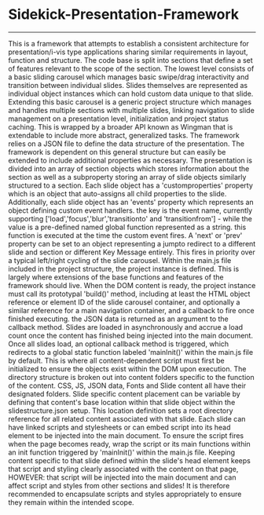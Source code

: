 # Sidekick-Presentation-Framework
---------------------------------
This is a framework that attempts to establish a consistent architecture for presentation/i-vis type applications sharing similar requirements in layout, function and structure. The code base is split into sections that define a set of features relevant to the scope of the section. The lowest level consists of a basic sliding carousel which manages basic swipe/drag interactivity and transition between individual slides. Slides themselves are represented as individual object instances which can hold custom data unique to that slide. Extending this basic carousel is a generic project structure which manages and handles multiple sections with multiple slides, linking navigation to slide management on a presentation level, initialization and project status caching. This is wrapped by a broader API known as Wingman that is extendable to include more abstract, generalized tasks.
The framework relies on a JSON file to define the data structure of the presentation. The framework is dependent on this general structure but can easily be extended to include additional properties as necessary. The presentation is divided into an array of section objects which stores information about the section as well as a subproperty storing an array of slide objects similarly structured to a section. Each slide object has a 'customproperties' property which is an object that auto-assigns all child properties to the slide. Additionally, each slide object has an 'events' property which represents an object defining custom event handlers. the key is the event name, currently supporting ['load','focus','blur','transitionto' and 'transitionfrom'] - while the value is a pre-defined named global function represented as a string. this function is executed at the time the custom event fires. A 'next' or 'prev' property can be set to an object representing a jumpto redirect to a different slide and section or different Key Message entirely. This fires in priority over a typical left/right cycling of the slide carousel.
Within the main.js file included in the project structure, the project instance is defined. This is largely where extensions of the base functions and features of the framework should live. When the DOM content is ready, the project instance must call its prototypal 'build()' method, including at least the HTML object reference or element ID of the slide carousel container, and optionally a similar reference for a main navigation container, and a callback to fire once finished executing. the JSON data is returned as an argument to the callback method. Slides are loaded in asynchronously and accrue a load count once the content has finished being injected into the main document. Once all slides load, an optional callback method is triggered, which redirects to a global static function labeled 'mainInit()' within the main.js file by default. This is where all content-dependent script must first be initialized to ensure the objects exist within the DOM upon execution.
The directory structure is broken out into content folders specific to the function of the content. CSS, JS, JSON data, Fonts and Slide content all have their designated folders. Slide specific content placement can be variable by defining that content's base location within that slide object within the slidestructure.json setup. This location definition sets a root directory reference for all related content associated with that slide. Each slide can have linked scripts and stylesheets or can embed script into its head element to be injected into the main document. To ensure the script fires when the page becomes ready, wrap the script or its main functions within an init function triggered by 'mainInit()' within the main.js file. Keeping content specific to that slide defined within the slide's head element keeps that script and styling clearly associated with the content on that page, HOWEVER: that script will be injected into the main document and can affect script and styles from other sections and slides! It is therefore recommended to encapsulate scripts and styles appropriately to ensure they remain within the intended scope.
